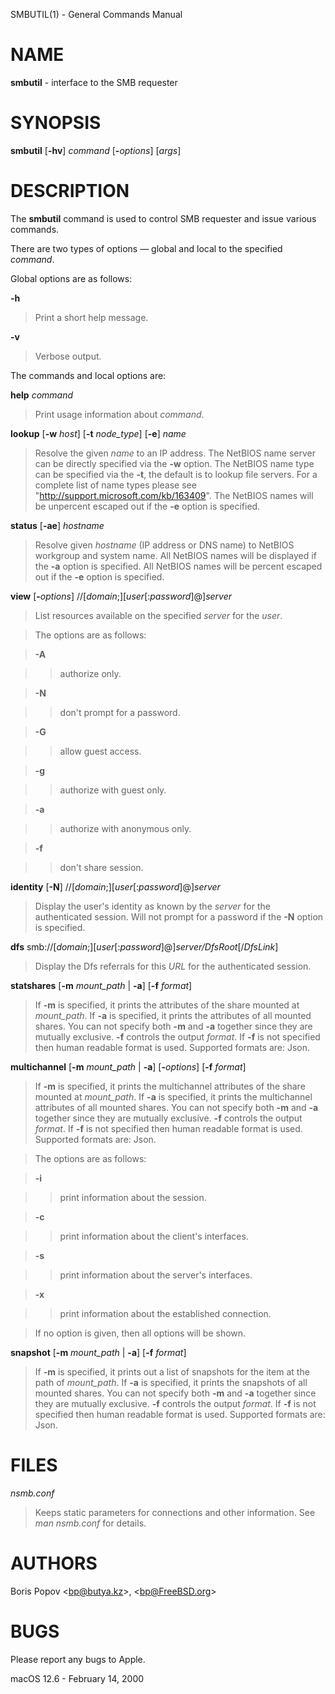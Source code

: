 SMBUTIL(1) - General Commands Manual

# NAME

**smbutil** - interface to the SMB requester

# SYNOPSIS

**smbutil**
\[**-hv**]
*command*
\[**-**&zwnj;*options*]
\[*args*]

# DESCRIPTION

The
**smbutil**
command is used to control SMB requester and issue various commands.

There are two types of options &#8212; global and local to the specified
*command*.

Global options are as follows:

**-h**

> Print a short help message.

**-v**

> Verbose output.

The commands and local options are:

**help** *command*

> Print usage information about
> *command*.

**lookup**
\[**-w** *host*]
\[**-t** *node\_type*]
\[**-e**]
*name*

> Resolve the given
> *name*
> to an IP address.
> The NetBIOS name server can be
> directly specified via the
> **-w**
> option. The NetBIOS name type can be specified via the
> **-t**,
> the default is to lookup file servers. For a complete list of name types please see "http://support.microsoft.com/kb/163409".
> The NetBIOS names will be unpercent escaped out if the
> **-e**
> option is specified.

**status**
\[**-ae**]
*hostname*

> Resolve given
> *hostname*
> (IP address or DNS name) to NetBIOS workgroup and system name. All
> NetBIOS names will be displayed if the
> **-a**
> option is specified. All NetBIOS names will be percent escaped out if the
> **-e**
> option is specified.

**view**
\[**-**&zwnj;*options*]
//\[*domain*;]\[*user*\[:*password*]@]*server*

> List resources available on the specified
> *server*
> for the
> *user*.

> The options are as follows:

> **-A**

> > authorize only.

> **-N**

> > don't prompt for a password.

> **-G**

> > allow guest access.

> **-g**

> > authorize with guest only.

> **-a**

> > authorize with anonymous only.

> **-f**

> > don't share session.

**identity**
\[**-N**]
//\[*domain*;]\[*user*\[:*password*]@]*server*

> Display the user's identity as known by the
> *server*
> for the authenticated session. Will not prompt for a password if the
> **-N**
> option is specified.

**dfs**
smb://\[*domain*;]\[*user*\[:*password*]@]*server/DfsRoot*\[/*DfsLink*]

> Display the Dfs referrals for this
> *URL*
> for the authenticated session.

**statshares**
\[**-m** *mount\_path*
|
**-a**]
\[**-f** *format*]

> If
> **-m**
> is specified, it prints the attributes of the share mounted at
> *mount\_path*.
> If
> **-a**
> is specified, it prints the attributes of all mounted shares. You can not specify both
> **-m**
> and
> **-a**
> together since they are mutually exclusive.
> **-f**
> controls the output
> *format*.
> If
> **-f**
> is not specified then human readable format is used. Supported formats are: Json.

**multichannel**
\[**-m** *mount\_path*
|
**-a**]
\[**-**&zwnj;*options*]
\[**-f** *format*]

> If
> **-m**
> is specified, it prints the multichannel attributes of the share mounted at
> *mount\_path*.
> If
> **-a**
> is specified, it prints the multichannel attributes of all mounted shares. You can not specify both
> **-m**
> and
> **-a**
> together since they are mutually exclusive.
> **-f**
> controls the output
> *format*.
> If
> **-f**
> is not specified then human readable format is used. Supported formats are: Json.

> The options are as follows:

> **-i**

> > print information about the session.

> **-c**

> > print information about the client's interfaces.

> **-s**

> > print information about the server's interfaces.

> **-x**

> > print information about the established connection.

> If no option is given, then all options will be shown.

**snapshot**
\[**-m** *mount\_path*
|
**-a**]
\[**-f** *format*]

> If
> **-m**
> is specified, it prints out a list of snapshots for the item at the path of
> *mount\_path*.
> If
> **-a**
> is specified, it prints the snapshots of all mounted shares. You can not specify both
> **-m**
> and
> **-a**
> together since they are mutually exclusive.
> **-f**
> controls the output
> *format*.
> If
> **-f**
> is not specified then human readable format is used. Supported formats are: Json.

# FILES

*nsmb.conf*

> Keeps static parameters for connections and other information.
> See
> *man nsmb.conf*
> for details.

# AUTHORS

Boris Popov &lt;bp@butya.kz&gt;,
&lt;bp@FreeBSD.org&gt;

# BUGS

Please report any bugs to Apple.

macOS 12.6 - February 14, 2000
